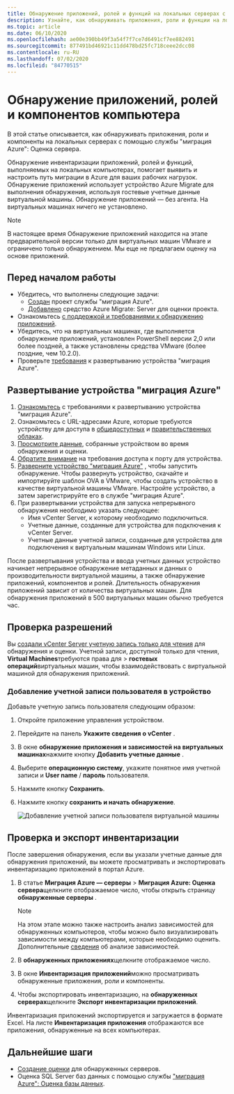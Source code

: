 ```yaml
---
title: Обнаружение приложений, ролей и функций на локальных серверах с помощью службы "миграция Azure"
description: Узнайте, как обнаруживать приложения, роли и функции на локальных серверах с помощью функции "Миграция серверов Azure".
ms.topic: article
ms.date: 06/10/2020
ms.openlocfilehash: ae00e390bb49f3a54f7f7ce7d6491cf7ee882491
ms.sourcegitcommit: 877491bd46921c11dd478bd25fc718ceee2dcc08
ms.contentlocale: ru-RU
ms.lasthandoff: 07/02/2020
ms.locfileid: "84770515"
---
```

# <a name="discover-machine-apps-roles-and-features"></a>Обнаружение приложений, ролей и компонентов компьютера

В этой статье описывается, как обнаруживать приложения, роли и компоненты на локальных серверах с помощью службы "миграция Azure": Оценка сервера.

Обнаружение инвентаризации приложений, ролей и функций, выполняемых на локальных компьютерах, помогает выявить и настроить путь миграции в Azure для ваших рабочих нагрузок. Обнаружение приложений использует устройство Azure Migrate для выполнения обнаружения, используя гостевые учетные данные виртуальной машины. Обнаружение приложений — без агента. На виртуальных машинах ничего не установлено.

> [!NOTE]
> В настоящее время Обнаружение приложений находится на этапе предварительной версии только для виртуальных машин VMware и ограничено только обнаружением. Мы еще не предлагаем оценку на основе приложений. 


## <a name="before-you-start"></a>Перед началом работы

- Убедитесь, что выполнены следующие задачи:
    - [Создан](how-to-add-tool-first-time.md) проект службы "миграция Azure".
    - [Добавлено](how-to-assess.md) средство Azure Migrate: Server для оценки проекта.
- Ознакомьтесь [с поддержкой и требованиями к обнаружению приложений](migrate-support-matrix-vmware.md#vmware-requirements).
- Убедитесь, что на виртуальных машинах, где выполняется обнаружение приложений, установлен PowerShell версии 2,0 или более поздней, а также установлены средства VMware (более поздние, чем 10.2.0).
- Проверьте [требования](migrate-appliance.md) к развертыванию устройства "миграция Azure".


## <a name="deploy-the-azure-migrate-appliance"></a>Развертывание устройства "миграция Azure"

1. [Ознакомьтесь](migrate-appliance.md#appliance---vmware) с требованиями к развертыванию устройства "миграция Azure".
2. Ознакомьтесь с URL-адресами Azure, которые требуются устройству для доступа в [общедоступных](migrate-appliance.md#public-cloud-urls) и [правительственных облаках](migrate-appliance.md#government-cloud-urls).
3. [Просмотрите данные](migrate-appliance.md#collected-data---vmware), собранные устройством во время обнаружения и оценки.
4. [Обратите внимание](migrate-support-matrix-vmware.md#port-access-requirements) на требования доступа к порту для устройства.
5. [Разверните устройство "миграция Azure"](how-to-set-up-appliance-vmware.md) , чтобы запустить обнаружение. Чтобы развернуть устройство, скачайте и импортируйте шаблон OVA в VMware, чтобы создать устройство в качестве виртуальной машины VMware. Настройте устройство, а затем зарегистрируйте его в службе "миграция Azure".
6. При развертывании устройства для запуска непрерывного обнаружения необходимо указать следующее:
    - Имя vCenter Server, к которому необходимо подключиться.
    - Учетные данные, созданные для устройства для подключения к vCenter Server.
    - Учетные данные учетной записи, созданные для устройства для подключения к виртуальным машинам Windows или Linux.

После развертывания устройства и ввода учетных данных устройство начинает непрерывное обнаружение метаданных и данных о производительности виртуальной машины, а также обнаружение приложений, компонентов и ролей.  Длительность обнаружения приложений зависит от количества виртуальных машин. Для обнаружения приложений в 500 виртуальных машин обычно требуется час.

## <a name="verify-permissions"></a>Проверка разрешений

Вы [создали vCenter Server учетную запись только для чтения](tutorial-prepare-vmware.md#set-up-permissions-for-assessment) для обнаружения и оценки. Учетной записи, доступной только для чтения, **Virtual Machines**требуются права для  >  **гостевых операций**виртуальных машин, чтобы взаимодействовать с виртуальной машиной для обнаружения приложений.

### <a name="add-the-user-account-to-the-appliance"></a>Добавление учетной записи пользователя в устройство

Добавьте учетную запись пользователя следующим образом:

1. Откройте приложение управления устройством. 
2. Перейдите на панель **Укажите сведения о vCenter** .
3. В окне **обнаружение приложения и зависимостей на виртуальных машинах**нажмите кнопку **Добавить учетные данные** .
3. Выберите **операционную систему**, укажите понятное имя учетной записи и **User name** / **пароль** пользователя.
6. Нажмите кнопку **Сохранить**.
7. Нажмите кнопку **сохранить и начать обнаружение**.

    ![Добавление учетной записи пользователя виртуальной машины](./media/how-to-create-group-machine-dependencies-agentless/add-vm-credential.png)


## <a name="review-and-export-the-inventory"></a>Проверка и экспорт инвентаризации

После завершения обнаружения, если вы указали учетные данные для обнаружения приложений, вы можете просматривать и экспортировать инвентаризацию приложений в портал Azure.

1. В статье **Миграция Azure — серверы**  >  **Миграция Azure: Оценка сервера**щелкните отображаемое число, чтобы открыть страницу **обнаруженные серверы** .

    > [!NOTE]
    > На этом этапе можно также настроить анализ зависимостей для обнаруженных компьютеров, чтобы можно было визуализировать зависимости между компьютерами, которые необходимо оценить. Дополнительные [сведения](concepts-dependency-visualization.md) об анализе зависимостей.

2. В **обнаруженных приложениях**щелкните отображаемое число.
3. В окне **Инвентаризация приложений**можно просматривать обнаруженные приложения, роли и компоненты.
4. Чтобы экспортировать инвентаризацию, на **обнаруженных серверах**щелкните **Экспорт инвентаризации приложений**.

Инвентаризация приложений экспортируется и загружается в формате Excel. На листе **Инвентаризация приложения** отображаются все приложения, обнаруженные на всех компьютерах.

## <a name="next-steps"></a>Дальнейшие шаги

- [Создание оценки](how-to-create-assessment.md) для обнаруженных серверов.
- Оценка SQL Server баз данных с помощью службы ["миграция Azure": Оценка базы данных](https://docs.microsoft.com/sql/dma/dma-assess-sql-data-estate-to-sqldb?view=sql-server-2017).
